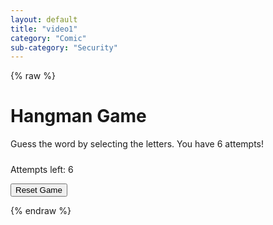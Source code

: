 ```yaml
---
layout: default
title: "video1"
category: "Comic"
sub-category: "Security"
---
```

{% raw %}
<h1>Hangman Game</h1>
<p>Guess the word by selecting the letters. You have 6 attempts!</p>

<div id="hangman-game">
    <p id="word"></p>
    <p id="message"></p>
    <div id="letters"></div>
    <p>Attempts left: <span id="attempts">6</span></p>
    <button onclick="resetGame()">Reset Game</button>
</div>

<script>
    const words = ["javascript", "jekyll", "github", "markdown", "hangman"];
    let selectedWord = words[Math.floor(Math.random() * words.length)];
    let attempts = 6;
    let guessedLetters = [];

    function displayWord() {
        const wordDisplay = selectedWord.split('').map(letter => guessedLetters.includes(letter) ? letter : '_').join(' ');
        document.getElementById('word').innerText = wordDisplay;
    }

    function displayLetters() {
        const letters = 'abcdefghijklmnopqrstuvwxyz'.split('');
        const lettersContainer = document.getElementById('letters');
        lettersContainer.innerHTML = '';
        letters.forEach(letter => {
            const button = document.createElement('button');
            button.innerText = letter;
            button.onclick = () => guessLetter(letter);
            lettersContainer.appendChild(button);
        });
    }

    function guessLetter(letter) {
        if (guessedLetters.includes(letter) || attempts === 0) return;
        guessedLetters.push(letter);
        if (!selectedWord.includes(letter)) {
            attempts--;
            document.getElementById('attempts').innerText = attempts;
        }
        displayWord();
        checkGameStatus();
    }

    function checkGameStatus() {
        const wordDisplay = document.getElementById('word').innerText;
        if (!wordDisplay.includes('_')) {
            document.getElementById('message').innerText = 'Congratulations! You guessed the word!';
            disableButtons();
        } else if (attempts === 0) {
            document.getElementById('message').innerText = `Game Over! The word was "${selectedWord}".`;
            disableButtons();
        }
    }

    function disableButtons() {
        const buttons = document.querySelectorAll('#letters button');
        buttons.forEach(button => button.disabled = true);
    }

    function resetGame() {
        selectedWord = words[Math.floor(Math.random() * words.length)];
        attempts = 6;
        guessedLetters = [];
        document.getElementById('attempts').innerText = attempts;
        document.getElementById('message').innerText = '';
        displayWord();
        displayLetters();
    }

    // Initialize game
    displayWord();
    displayLetters();
</script>

<style>
    #letters button {
        margin: 5px;
        padding: 10px;
        font-size: 16px;
    }
    #word {
        font-size: 24px;
        letter-spacing: 10px;
    }
    #message {
        font-size: 20px;
        color: green;
    }
</style>
{% endraw %}
